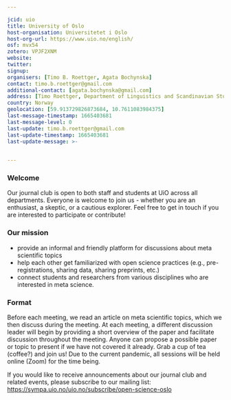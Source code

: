 ```yaml
---

jcid: uio
title: University of Oslo
host-organisation: Universitetet i Oslo
host-org-url: https://www.uio.no/english/
osf: mvx54
zotero: VPJF2XNM
website: 
twitter: 
signup: 
organisers: [Timo B. Roettger, Agata Bochynska]
contact: timo.b.roettger@gmail.com
additional-contact: [agata.bochynska@gmail.com]
address: [Timo Roettger, Department of Linguistics and Scandinavian Studies, Niels Henrik Abels vei 36, 0313, Oslo, Norway]
country: Norway
geolocation: [59.913729826873684, 10.7611083984375]
last-message-timestamp: 1665403681
last-message-level: 0
last-update: timo.b.roettger@gmail.com
last-update-timestamp: 1665403681
last-update-message: >-
  

---
```


### **Welcome**

Our journal club is open to both staff and students at UiO across all departments. Everyone is welcome to join us - whether you are an enthusiast, a skeptic, or a cautious explorer. Feel free to get in touch if you are interested to participate or contribute!

### Our mission

-   provide an informal and friendly platform for discussions about meta scientific topics
-   help each other get familiarized with open science practices (e.g., pre-registrations, sharing data, sharing preprints, etc.)
-   connect students and researchers from various disciplines who are interested in meta science.

### Format

Before each meeting, we read an article on meta scientific topics, which we then discuss during the meeting. At each meeting, a different discussion leader will begin by providing a short overview of the paper and facilitate discussion throughout the meeting. Anyone can propose a possible paper or topic to present if we have not covered it already. Grab a cup of tea (coffee?) and join us! Due to the current pandemic, all sessions will be held online (Zoom) for the time being.

If you would like to receive announcements about our journal club and related events, please subscribe to our mailing list: https://sympa.uio.no/uio.no/subscribe/open-science-oslo
